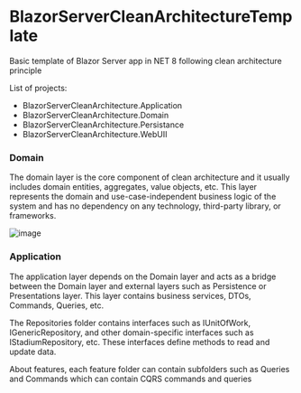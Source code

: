 # BlazorServerCleanArchitectureTemplate
Basic template of Blazor Server app in NET 8 following clean architecture principle

List of projects:
- BlazorServerCleanArchitecture.Application
- BlazorServerCleanArchitecture.Domain
- BlazorServerCleanArchitecture.Persistance
- BlazorServerCleanArchitecture.WebUII

### Domain
The domain layer is the core component of clean architecture and it usually includes domain entities, aggregates, value objects, etc. This layer represents the domain and use-case-independent business logic of the system and has no dependency on any technology, third-party library, or frameworks.

![image](https://github.com/user-attachments/assets/e1e3e003-e156-42e4-b5aa-2ac0ed93b078)

### Application
The application layer depends on the Domain layer and acts as a bridge between the Domain layer and external layers such as Persistence or Presentations layer. This layer contains business services, DTOs, Commands, Queries, etc.

The Repositories folder contains interfaces such as IUnitOfWork, IGenericRepository, and other domain-specific interfaces such as IStadiumRepository, etc. These interfaces define methods to read and update data.

About features, each feature folder can contain subfolders such as Queries and Commands which can contain CQRS commands and queries



